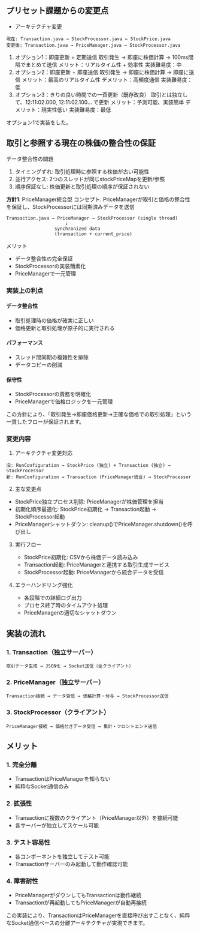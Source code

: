 
## プリセット課題からの変更点

- アーキテクチャ変更

```text
現在: Transaction.java → StockProcessor.java ← StockPrice.java
変更後: Transaction.java → PriceManager.java → StockProcessor.java
```

1. オプション1：即座更新 + 定期送信
  取引発生 → 即座に株価計算 → 100ms間隔でまとめて送信
  メリット：リアルタイム性 + 効率性
  実装難易度：中
2. オプション2：即座更新 + 即座送信
  取引発生 → 即座に株価計算 → 即座に送信
  メリット：最高のリアルタイム性
  デメリット：高頻度通信
  実装難易度：低
3. オプション3：きりの良い時間での一斉更新（既存改良）
  取引とは独立して、12:11:02.000, 12:11:02.100... で更新
  メリット：予測可能、実装簡単
  デメリット：現実性低い
  実装難易度：最低

オプション1で実装をした。

## 取引と参照する現在の株価の整合性の保証

データ整合性の問題

1. タイミングずれ: 取引処理時に参照する株価が古い可能性
2. 並行アクセス: 2つのスレッドが同じstockPriceMapを更新/参照
3. 順序保証なし: 株価更新と取引処理の順序が保証されない

**方針1**: PriceManager統合型
コンセプト: PriceManagerが取引と価格の整合性を保証し、StockProcessorには同期済みデータを送信

```text
Transaction.java → PriceManager → StockProcessor (single thread)
                      ↓
                  synchronized data
                  (transaction + current_price)
```

メリット

- データ整合性の完全保証
- StockProcessorの実装簡素化
- PriceManagerで一元管理

### 実装上の利点

#### データ整合性

- 取引処理時の価格が確実に正しい
- 価格更新と取引処理が原子的に実行される

#### パフォーマンス

- スレッド間同期の複雑性を排除
- データコピーの削減

#### 保守性

- StockProcessorの責務を明確化
- PriceManagerで価格ロジックを一元管理

この方針により、「取引発生→即座価格更新→正確な価格での取引処理」という一貫したフローが保証されます。

### 変更内容

1. アーキテクチャ変更対応

  ```text
  旧: RunConfiguration → StockPrice (独立) + Transaction (独立) → StockProcessor
  新: RunConfiguration → Transaction (PriceManager統合) → StockProcessor
  ```

2. 主な変更点

- StockPrice独立プロセス削除: PriceManagerが株価管理を担当
- 初期化順序最適化: StockPrice初期化 → Transaction起動 → StockProcessor起動
- PriceManagerシャットダウン: cleanup()でPriceManager.shutdown()を呼び出し

3. 実行フロー
   - StockPrice初期化: CSVから株価データ読み込み
   - Transaction起動: PriceManagerと連携する取引生成サービス
   - StockProcessor起動: PriceManagerから統合データを受信

4. エラーハンドリング強化
   - 各段階での詳細ログ出力
   - プロセス終了時のタイムアウト処理
   - PriceManagerの適切なシャットダウン

## 実装の流れ

### 1. **Transaction（独立サーバー）**
```
取引データ生成 → JSON化 → Socket送信（全クライアント）
```

### 2. **PriceManager（独立サーバー）**
```
Transaction接続 → データ受信 → 価格計算・付与 → StockProcessor送信
```

### 3. **StockProcessor（クライアント）**
```
PriceManager接続 → 価格付きデータ受信 → 集計・フロントエンド送信
```

## メリット

### 1. **完全分離**
- TransactionはPriceManagerを知らない
- 純粋なSocket通信のみ

### 2. **拡張性**
- Transactionに複数のクライアント（PriceManager以外）を接続可能
- 各サーバーが独立してスケール可能

### 3. **テスト容易性**
- 各コンポーネントを独立してテスト可能
- Transactionサーバーのみ起動して動作確認可能

### 4. **障害耐性**
- PriceManagerがダウンしてもTransactionは動作継続
- Transactionが再起動してもPriceManagerが自動再接続

この実装により、TransactionはPriceManagerを直接呼び出すことなく、純粋なSocket通信ベースの分離アーキテクチャが実現できます。
